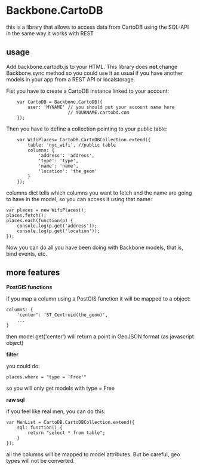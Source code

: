 Backbone.CartoDB
================

this is a library that allows to access data from CartoDB using the SQL-API in the same way it works with REST

usage
-----

Add backbone.cartodb.js to your HTML. This library does **not** change Backbone.sync method so you could use it
as usual if you have another models in your app from a REST API or localstorage.

Fist you have to create a CartoDB instance linked to your account:

        var CartoDB = Backbone.CartoDB({
            user: 'MYNAME' // you should put your account name here
                           // YOURNAME.cartobd.com
        });

Then you have to define a collection pointing to your public table:

        var WifiPlaces= CartoDB.CartoDBCollection.extend({
            table: 'nyc_wifi', //public table
            columns: {
                'address': 'address',
                'type': 'type',
                'name': 'name',
                'location': 'the_geom'
            }
        });

columns dict tells which columns you want to fetch and the name are going to have in the model, so you can access it using that name:

    var places = new WifiPlaces();
    places.fetch();
    places.each(function(p) {
        console.log(p.get('address'));
        console.log(p.get('location'));
    });


Now you can do all you have been doing with Backbone models, that is, bind events, etc.

more features
-------------

**PostGIS functions**

if you map a column using a PostGIS function it will be mapped to a object:

    columns: {
        'center': 'ST_Centroid(the_geom)',
        ...
    }

then model.get('center') will return a point in GeoJSON format (as javascript object)

**filter**

you could do:

    places.where = "type = 'Free'"

so you will only get models with type = Free

**raw sql**

if you feel like real men, you can do this:

    var MenList = CartoDB.CartoDBCollection.extend({
        sql: function() {
            return "select * from table";
        }
    });

all the columns will be mapped to model attributes. But be careful, geo types will not be converted.




